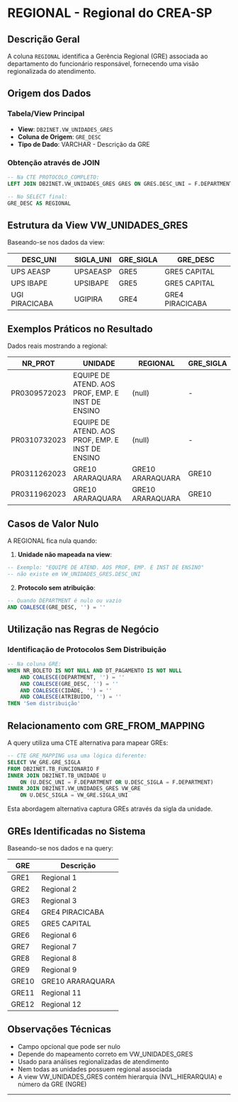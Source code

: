 # REGIONAL - Regional do CREA-SP

## Descrição Geral

A coluna `REGIONAL` identifica a Gerência Regional (GRE) associada ao departamento do funcionário responsável, fornecendo uma visão regionalizada do atendimento.

## Origem dos Dados

### Tabela/View Principal
- **View**: `DB2INET.VW_UNIDADES_GRES`
- **Coluna de Origem**: `GRE_DESC`
- **Tipo de Dado**: VARCHAR - Descrição da GRE

### Obtenção através de JOIN

```sql
-- Na CTE PROTOCOLO_COMPLETO:
LEFT JOIN DB2INET.VW_UNIDADES_GRES GRES ON GRES.DESC_UNI = F.DEPARTMENT

-- No SELECT final:
GRE_DESC AS REGIONAL
```

## Estrutura da View VW_UNIDADES_GRES

Baseando-se nos dados da view:

| DESC_UNI | SIGLA_UNI | GRE_SIGLA | GRE_DESC |
|----------|-----------|-----------|----------|
| UPS AEASP | UPSAEASP | GRE5 | GRE5 CAPITAL |
| UPS IBAPE | UPSIBAPE | GRE5 | GRE5 CAPITAL |
| UGI PIRACICABA | UGIPIRA | GRE4 | GRE4 PIRACICABA |

## Exemplos Práticos no Resultado

Dados reais mostrando a regional:

| NR_PROT | UNIDADE | REGIONAL | GRE_SIGLA |
|---------|---------|----------|-----------|
| PR0309572023 | EQUIPE DE ATEND. AOS PROF, EMP. E INST DE ENSINO | (null) | - |
| PR0310732023 | EQUIPE DE ATEND. AOS PROF, EMP. E INST DE ENSINO | (null) | - |
| PR0311262023 | GRE10 ARARAQUARA | GRE10 ARARAQUARA | GRE10 |
| PR0311962023 | GRE10 ARARAQUARA | GRE10 ARARAQUARA | GRE10 |

## Casos de Valor Nulo

A REGIONAL fica nula quando:

1. **Unidade não mapeada na view**:
```sql
-- Exemplo: "EQUIPE DE ATEND. AOS PROF, EMP. E INST DE ENSINO" 
-- não existe em VW_UNIDADES_GRES.DESC_UNI
```

2. **Protocolo sem atribuição**:
```sql
-- Quando DEPARTMENT é nulo ou vazio
AND COALESCE(GRE_DESC, '') = ''
```

## Utilização nas Regras de Negócio

### Identificação de Protocolos Sem Distribuição

```sql
-- Na coluna GRE:
WHEN NR_BOLETO IS NOT NULL AND DT_PAGAMENTO IS NOT NULL
    AND COALESCE(DEPARTMENT, '') = ''
    AND COALESCE(GRE_DESC, '') = ''
    AND COALESCE(CIDADE, '') = ''
    AND COALESCE(ATRIBUIDO, '') = ''
THEN 'Sem distribuição'
```

## Relacionamento com GRE_FROM_MAPPING

A query utiliza uma CTE alternativa para mapear GREs:

```sql
-- CTE GRE_MAPPING usa uma lógica diferente:
SELECT VW_GRE.GRE_SIGLA
FROM DB2INET.TB_FUNCIONARIO F
INNER JOIN DB2INET.TB_UNIDADE U 
    ON (U.DESC_UNI = F.DEPARTMENT OR U.DESC_SIGLA = F.DEPARTMENT)
INNER JOIN DB2INET.VW_UNIDADES_GRES VW_GRE 
    ON U.DESC_SIGLA = VW_GRE.SIGLA_UNI
```

Esta abordagem alternativa captura GREs através da sigla da unidade.

## GREs Identificadas no Sistema

Baseando-se nos dados e na query:

| GRE | Descrição |
|-----|-----------|
| GRE1 | Regional 1 |
| GRE2 | Regional 2 |
| GRE3 | Regional 3 |
| GRE4 | GRE4 PIRACICABA |
| GRE5 | GRE5 CAPITAL |
| GRE6 | Regional 6 |
| GRE7 | Regional 7 |
| GRE8 | Regional 8 |
| GRE9 | Regional 9 |
| GRE10 | GRE10 ARARAQUARA |
| GRE11 | Regional 11 |
| GRE12 | Regional 12 |

## Observações Técnicas

- Campo opcional que pode ser nulo
- Depende do mapeamento correto em VW_UNIDADES_GRES
- Usado para análises regionalizadas de atendimento
- Nem todas as unidades possuem regional associada
- A view VW_UNIDADES_GRES contém hierarquia (NVL_HIERARQUIA) e número da GRE (NGRE)

---

